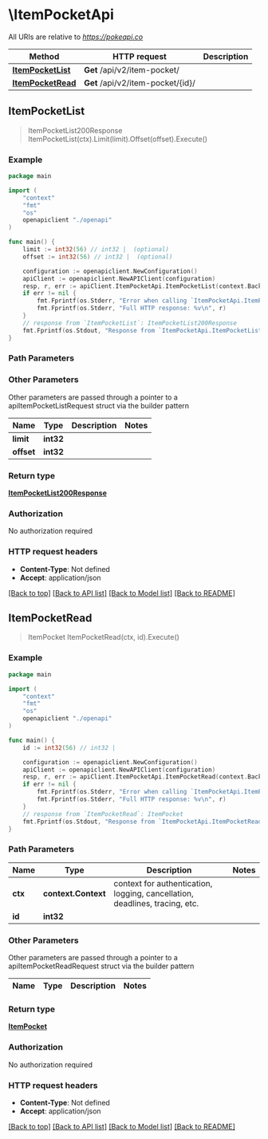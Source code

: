 # \ItemPocketApi

All URIs are relative to *https://pokeapi.co*

Method | HTTP request | Description
------------- | ------------- | -------------
[**ItemPocketList**](ItemPocketApi.md#ItemPocketList) | **Get** /api/v2/item-pocket/ | 
[**ItemPocketRead**](ItemPocketApi.md#ItemPocketRead) | **Get** /api/v2/item-pocket/{id}/ | 



## ItemPocketList

> ItemPocketList200Response ItemPocketList(ctx).Limit(limit).Offset(offset).Execute()



### Example

```go
package main

import (
    "context"
    "fmt"
    "os"
    openapiclient "./openapi"
)

func main() {
    limit := int32(56) // int32 |  (optional)
    offset := int32(56) // int32 |  (optional)

    configuration := openapiclient.NewConfiguration()
    apiClient := openapiclient.NewAPIClient(configuration)
    resp, r, err := apiClient.ItemPocketApi.ItemPocketList(context.Background()).Limit(limit).Offset(offset).Execute()
    if err != nil {
        fmt.Fprintf(os.Stderr, "Error when calling `ItemPocketApi.ItemPocketList``: %v\n", err)
        fmt.Fprintf(os.Stderr, "Full HTTP response: %v\n", r)
    }
    // response from `ItemPocketList`: ItemPocketList200Response
    fmt.Fprintf(os.Stdout, "Response from `ItemPocketApi.ItemPocketList`: %v\n", resp)
}
```

### Path Parameters



### Other Parameters

Other parameters are passed through a pointer to a apiItemPocketListRequest struct via the builder pattern


Name | Type | Description  | Notes
------------- | ------------- | ------------- | -------------
 **limit** | **int32** |  | 
 **offset** | **int32** |  | 

### Return type

[**ItemPocketList200Response**](ItemPocketList200Response.md)

### Authorization

No authorization required

### HTTP request headers

- **Content-Type**: Not defined
- **Accept**: application/json

[[Back to top]](#) [[Back to API list]](../README.md#documentation-for-api-endpoints)
[[Back to Model list]](../README.md#documentation-for-models)
[[Back to README]](../README.md)


## ItemPocketRead

> ItemPocket ItemPocketRead(ctx, id).Execute()



### Example

```go
package main

import (
    "context"
    "fmt"
    "os"
    openapiclient "./openapi"
)

func main() {
    id := int32(56) // int32 | 

    configuration := openapiclient.NewConfiguration()
    apiClient := openapiclient.NewAPIClient(configuration)
    resp, r, err := apiClient.ItemPocketApi.ItemPocketRead(context.Background(), id).Execute()
    if err != nil {
        fmt.Fprintf(os.Stderr, "Error when calling `ItemPocketApi.ItemPocketRead``: %v\n", err)
        fmt.Fprintf(os.Stderr, "Full HTTP response: %v\n", r)
    }
    // response from `ItemPocketRead`: ItemPocket
    fmt.Fprintf(os.Stdout, "Response from `ItemPocketApi.ItemPocketRead`: %v\n", resp)
}
```

### Path Parameters


Name | Type | Description  | Notes
------------- | ------------- | ------------- | -------------
**ctx** | **context.Context** | context for authentication, logging, cancellation, deadlines, tracing, etc.
**id** | **int32** |  | 

### Other Parameters

Other parameters are passed through a pointer to a apiItemPocketReadRequest struct via the builder pattern


Name | Type | Description  | Notes
------------- | ------------- | ------------- | -------------


### Return type

[**ItemPocket**](ItemPocket.md)

### Authorization

No authorization required

### HTTP request headers

- **Content-Type**: Not defined
- **Accept**: application/json

[[Back to top]](#) [[Back to API list]](../README.md#documentation-for-api-endpoints)
[[Back to Model list]](../README.md#documentation-for-models)
[[Back to README]](../README.md)

